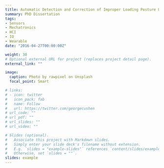 ```yaml
---
title: Automatic Detection and Correction of Improper Loading Posture Utilizing Electrical Muscle Stimulation
summary: PhD Dissertation 
tags:
- Sensors
- Mechatronics
- HCI
- IO
- Wearable
date: "2016-04-27T00:00:00Z"

weight: 30
# Optional external URL for project (replaces project detail page).
external_link: ""

image:
  caption: Photo by rawpixel on Unsplash
  focal_point: Smart

# links:
# - icon: twitter
#   icon_pack: fab
#   name: Follow
#   url: https://twitter.com/georgecushen
# url_code: ""
# url_pdf: ""
# url_slides: ""
# url_video: ""

# Slides (optional).
#   Associate this project with Markdown slides.
#   Simply enter your slide deck's filename without extension.
#   E.g. `slides = "example-slides"` references `content/slides/example-slides.md`.
#   Otherwise, set `slides = ""`.
slides: example
---
```


